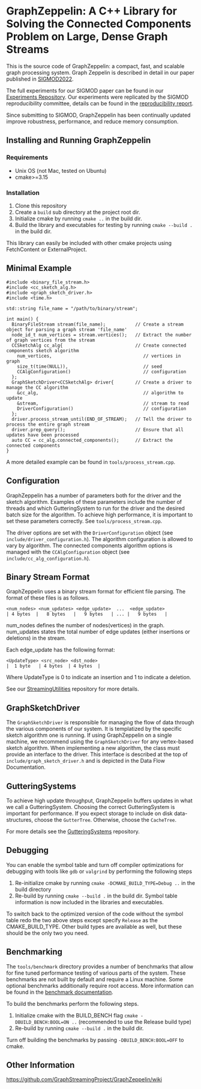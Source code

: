 # GraphZeppelin: A C++ Library for Solving the Connected Components Problem on Large, Dense Graph Streams
This is the source code of GraphZeppelin: a compact, fast, and scalable graph processing system. Graph Zeppelin is described in detail in our paper published in [SIGMOD2022](https://dl.acm.org/doi/10.1145/3514221.3526146).

The full experiments for our SIGMOD paper can be found in our [Experiments Repository](https://github.com/GraphStreamingProject/ZeppelinExperiments). Our experiments were replicated by the SIGMOD reproducibility committee, details can be found in the [reproducibility report](https://reproducibility.sigmod.org/rep_rep/2023/Dayan-SIGMODReproReport26.pdf).

Since submitting to SIGMOD, GraphZeppelin has been continually updated improve robustness, performance, and reduce memory consumption.

## Installing and Running GraphZeppelin
### Requirements
- Unix OS (not Mac, tested on Ubuntu)
- cmake>=3.15

### Installation
1. Clone this repository
2. Create a `build` sub directory at the project root dir.
3. Initialize cmake by running `cmake ..` in the build dir.
4. Build the library and executables for testing by running `cmake --build .` in the build dir.

This library can easily be included with other cmake projects using FetchContent or ExternalProject.

## Minimal Example
```
#include <binary_file_stream.h>
#include <cc_sketch_alg.h>
#include <graph_sketch_driver.h>
#include <time.h>

std::string file_name = "/path/to/binary/stream";

int main() {
  BinaryFileStream stream(file_name);           // Create a stream object for parsing a graph stream 'file_name'
  node_id_t num_vertices = stream.vertices();   // Extract the number of graph vertices from the stream
  CCSketchAlg cc_alg{                           // Create connected components sketch algorithm
    num_vertices,                                  // vertices in graph
    size_t(time(NULL)),                            // seed
    CCAlgConfiguration()                           // configuration
  }; 
  GraphSketchDriver<CCSketchAlg> driver{        // Create a driver to manage the CC algorithm
    &cc_alg,                                       // algorithm to update
    &stream,                                       // stream to read
    DriverConfiguration()                          // configuration
  };
  driver.process_stream_until(END_OF_STREAM);   // Tell the driver to process the entire graph stream
  driver.prep_query();                          // Ensure that all updates have been processed
  auto CC = cc_alg.connected_components();      // Extract the connected components
}
```
A more detailed example can be found in `tools/process_stream.cpp`.

## Configuration
GraphZeppelin has a number of parameters both for the driver and the sketch algorithm. Examples of these parameters include the number of threads and which GutteringSystem to run for the driver and the desired batch size for the algorithm.
To achieve high performance, it is important to set these parameters correctly. See `tools/process_stream.cpp`.

The driver options are set with the `DriverConfiguration` object (see `include/driver_configuration.h`).
The algorithm configuration is allowed to vary by algorithm. The connected components algorithm options is managed with the `CCAlgConfiguration` object (see `include/cc_alg_configuration.h`).

## Binary Stream Format
GraphZeppelin uses a binary stream format for efficient file parsing. The format of these files is as follows.
```
<num_nodes> <num_updates> <edge_update>  ...  <edge_update>
| 4 bytes  |   8 bytes   |   9 bytes   | ... |   9 bytes   |
```
num_nodes defines the number of nodes(vertices) in the graph. num_updates states the total number of edge updates (either insertions or deletions) in the stream.

Each edge_update has the following format:
```
<UpdateType> <src_node> <dst_node>
|  1 byte   | 4 bytes  | 4 bytes  |
```
Where UpdateType is 0 to indicate an insertion and 1 to indicate a deletion.

See our [StreamingUtilities](https://github.com/GraphStreamingProject/StreamingUtilities) repository for more details.


## GraphSketchDriver
The `GraphSketchDriver` is responsible for managing the flow of data through the various components of our system. It is templatized by the specific sketch algorithm one is running. If using GraphZeppelin on a single machine, we recommend using the `GraphSketchDriver` for any vertex-based sketch algorithm. When implementing a new algorithm, the class must provide an interface to the driver. This interface is described at the top of `include/graph_sketch_driver.h` and is depicted in the Data Flow Documentation.

## GutteringSystems
To achieve high update throughput, GraphZeppelin buffers updates in what we call a GutteringSystem. Choosing the correct GutteringSystem is important for performance. If you expect storage to include on disk data-structures, choose the `GutterTree`. Otherwise, choose the `CacheTree`.

For more details see the [GutteringSystems](https://github.com/GraphStreamingProject/GutterTree) repository.

## Debugging
You can enable the symbol table and turn off compiler optimizations for debugging with tools like `gdb` or `valgrind` by performing the following steps
1. Re-initialize cmake by running `cmake -DCMAKE_BUILD_TYPE=Debug ..` in the build directory
2. Re-build by running `cmake --build .` in the build dir. Symbol table information is now included in the libraries and executables.

To switch back to the optimized version of the code without the symbol table redo the two above steps except specify `Release` as the CMAKE_BUILD_TYPE.
Other build types are available as well, but these should be the only two you need.

## Benchmarking
The `tools/benchmark` directory provides a number of benchmarks that allow for fine tuned performance testing of various parts of the system. These benchmarks are not built by default and require a Linux machine. Some optional benchmarks additionally require root access. More information can be found in the [benchmark documentation](/tools/benchmark/BENCH.md).

To build the benchmarks perform the following steps.
1. Initialize cmake with the BUILD_BENCH flag `cmake -DBUILD_BENCH:BOOL=ON ..` (recommended to use the Release build type)
2. Re-build by running `cmake --build .` in the build dir.

Turn off building the benchmarks by passing `-DBUILD_BENCH:BOOL=OFF` to cmake.

## Other Information
https://github.com/GraphStreamingProject/GraphZeppelin/wiki
